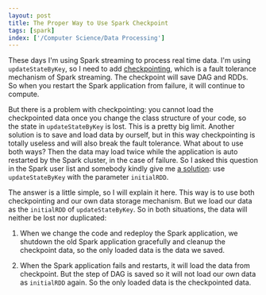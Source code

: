 ```yaml
---
layout: post
title: The Proper Way to Use Spark Checkpoint
tags: [spark]
index: ['/Computer Science/Data Processing']
---
```


These days I'm using Spark streaming to process real time data. I'm using `updateStateByKey`, so I need to add [checkpointing](https://spark.apache.org/docs/latest/streaming-programming-guide.html#checkpointing), which is a fault tolerance mechanism of Spark streaming. The checkpoint will save DAG and RDDs. So when you restart the Spark application from failure, it will continue to compute.

But there is a problem with checkpointing: you cannot load the checkpointed data once you change the class structure of your code, so the state in `updateStateByKey` is lost. This is a pretty big limit. Another solution is to save and load data by ourself, but in this way checkpointing is totally useless and will also break the fault tolerance. What about to use both ways? Then the data may load twice while the application is auto restarted by the Spark cluster, in the case of failure. So I asked this question in the Spark user list and somebody kindly give me [a solution](https://mail-archives.apache.org/mod_mbox/incubator-spark-user/201509.mbox/%3CCAD_32VVBit6eqNhRb5axf4Quxk86v_ZkjFL4ZdziNZrCyT2qEA@mail.gmail.com%3E): use `updateStateByKey` with the parameter `initialRDD`.

The answer is a little simple, so I will explain it here. This way is to use both checkpointing and our own data storage mechanism. But we load our data as the `initialRDD` of `updateStateByKey`. So in both situations, the data will neither be lost nor duplicated:

1. When we change the code and redeploy the Spark application, we shutdown the old Spark application gracefully and cleanup the checkpoint data, so the only loaded data is the data we saved.

2. When the Spark application fails and restarts, it will load the data from checkpoint. But the step of DAG is saved so it will not load our own data as `initialRDD` again. So the only loaded data is the checkpointed data.
